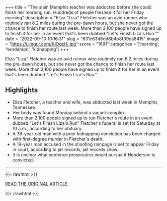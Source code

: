 +++
title = "The slain Memphis teacher was abducted before she could finish her morning run. Hundreds of people finished it for her Friday morning"
description = "Eliza \"Liza\" Fletcher was an avid runner who routinely ran 8.2 miles during the pre-dawn hours, but she never got the chance to finish her route last week. More than 2,100 people have signed up to finish it for her in an event that's been dubbed \"Let's Finish Liza's Run.\""
date = "2022-09-10 10:16:31"
slug = "631c63d8dd8b4b8f39ca8415"
image = "https://i.imgur.com/KiOqzHI.jpg"
score = "1691"
categories = ['morning', 'henderson', 'kidnapping']
+++

Eliza \"Liza\" Fletcher was an avid runner who routinely ran 8.2 miles during the pre-dawn hours, but she never got the chance to finish her route last week. More than 2,100 people have signed up to finish it for her in an event that's been dubbed \"Let's Finish Liza's Run.\"

## Highlights

- Eliza Fletcher, a teacher and wife, was abducted last week in Memphis, Tennessee.
- Her body was found Monday behind a vacant complex.
- More than 2,100 people signed up to run Fletcher's route in an event dubbed "Let's Finish Liza's Run" Fletcher's funeral is set for Saturday at 10 a.m., according to her obituary.
- A 38-year-old man with a prior kidnapping conviction has been charged with first-degree murder in Fletcher's death.
- A 19-year man accused in the shooting rampage is set to appear Friday in court, according to jail records, jail records show.
- It is unclear what sentence prosecutors would pursue if Henderson is convicted.

---

{{< rawhtml >}}
  <p class="article-category">
    <a target="_blank" href="https://www.cnn.com/2022/09/09/us/memphis-teacher-eliza-fletcher-killed-friday/index.html">READ THE ORIGINAL ARTICLE</a>
  </p>
{{< /rawhtml >}}
